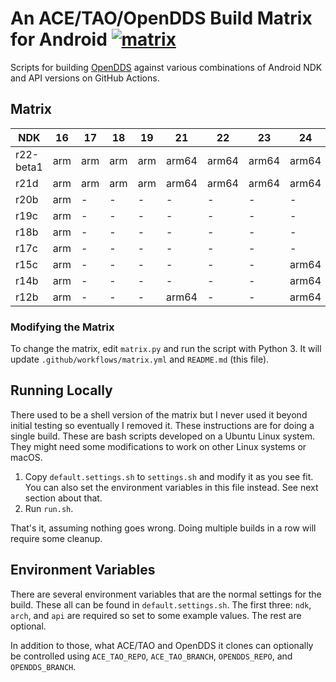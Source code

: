 # An ACE/TAO/OpenDDS Build Matrix for Android  [![matrix](https://github.com/iguessthislldo/OpenDDS-Android/workflows/matrix/badge.svg)](https://github.com/iguessthislldo/OpenDDS-Android/actions?query=workflow%3Amatrix)

Scripts for building [OpenDDS](https://github.com/objectcomputing/OpenDDS)
against various combinations of Android NDK and API versions on GitHub Actions.

## Matrix

<!-- BEGIN MATRIX -->
<!-- This part is generated by matrix.py -->
| NDK | 16 | 17 | 18 | 19 | 21 | 22 | 23 | 24 | 26 | 27 | 28 | 29 | 30 |
| --- | --- | --- | --- | --- | --- | --- | --- | --- | --- | --- | --- | --- | --- |
| r22-beta1 | arm | arm | arm | arm | arm64 | arm64 | arm64 | arm64 | arm64 | arm64 | arm64 | arm64 | arm64 |
| r21d | arm | arm | arm | arm | arm64 | arm64 | arm64 | arm64 | arm64 | arm64 | arm64 | arm64 | - |
| r20b | arm | - | - | - | - | - | - | - | - | - | arm64 | arm64 | - |
| r19c | arm | - | - | - | - | - | - | - | - | - | arm64 | - | - |
| r18b | arm | - | - | - | - | - | - | - | - | - | arm64 | - | - |
| r17c | arm | - | - | - | - | - | - | - | arm64 | arm64 | arm64 | - | - |
| r15c | arm | - | - | - | - | - | - | arm64 | arm64 | - | - | - | - |
| r14b | arm | - | - | - | - | - | - | arm64 | - | - | - | - | - |
| r12b | arm | - | - | - | arm64 | - | - | arm64 | - | - | - | - | - |
<!-- END MATRIX -->

### Modifying the Matrix

To change the matrix, edit `matrix.py` and run the script with Python 3. It
will update `.github/workflows/matrix.yml` and `README.md` (this file).

## Running Locally

There used to be a shell version of the matrix but I never used it beyond
initial testing so eventually I removed it. These instructions are for doing a
single build. These are bash scripts developed on a Ubuntu Linux system. They
might need some modifications to work on other Linux systems or macOS.

1. Copy `default.settings.sh` to `settings.sh` and modify it as you see fit.
   You can also set the environment variables in this file instead. See next
   section about that.
2. Run `run.sh`.

That's it, assuming nothing goes wrong. Doing multiple builds in a row will
require some cleanup.

## Environment Variables

There are several environment variables that are the normal settings for the
build. These all can be found in `default.settings.sh`. The first three: `ndk`,
`arch`, and `api` are required so set to some example values. The rest are
optional.

In addition to those, what ACE/TAO and OpenDDS it clones can optionally be
controlled using `ACE_TAO_REPO`, `ACE_TAO_BRANCH`, `OPENDDS_REPO`, and
`OPENDDS_BRANCH`.
